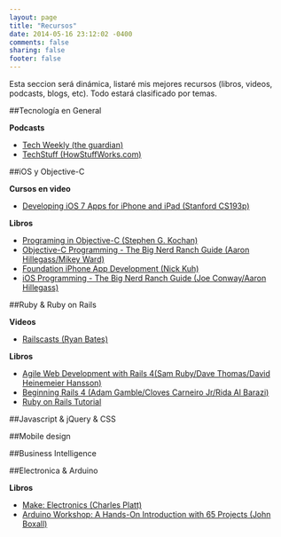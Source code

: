 ```yaml
---
layout: page
title: "Recursos"
date: 2014-05-16 23:12:02 -0400
comments: false
sharing: false
footer: false
---
```


Esta seccion será dinámica, listaré mis mejores recursos (libros, videos, podcasts, blogs, etc). Todo estará clasificado por temas.

##Tecnología en General

**Podcasts**  
- [Tech Weekly (the guardian)](https://itunes.apple.com/us/podcast/tech-weekly/id270424643?mt=2)  
- [TechStuff (HowStuffWorks.com)](https://itunes.apple.com/us/podcast/techstuff/id282795787?mt=2)  

##iOS y Objective-C

**Cursos en video**  
- [Developing iOS 7 Apps for iPhone and iPad (Stanford CS193p)](https://itunes.apple.com/us/course/developing-ios-7-apps-for/id733644550)  
  
**Libros**   
- [Programing in Objective-C (Stephen G. Kochan)](http://www.amazon.com/Programming-Objective-C-Edition-Developers-Library/dp/0321967607)  
- [Objective-C Programming - The Big Nerd Ranch Guide (Aaron Hillegass/Mikey Ward)](
http://www.amazon.com/Objective-C-Programming-Ranch-Guide-Guides/dp/032194206X)  
- [Foundation iPhone App Development (Nick Kuh)](http://www.amazon.com/Foundation-iPhone-App-Development-Build/dp/1430243740)  
- [iOS Programming - The Big Nerd Ranch Guide (Joe Conway/Aaron Hillegass)](
http://www.amazon.com/iOS-Programming-Ranch-Guide-Guides/dp/0321942051)  
  
##Ruby & Ruby on Rails

**Videos**  
- [Railscasts (Ryan Bates)](http://www.railscasts.com)  

**Libros**  
- [Agile Web Development with Rails 4(Sam Ruby/Dave Thomas/David Heinemeier Hansson)](http://www.amazon.com/Agile-Development-Rails-Facets-Ruby/dp/1937785564)  
- [Beginning Rails 4 (Adam Gamble/Cloves Carneiro Jr/Rida Al Barazi)](http://www.amazon.com/Beginning-Rails-Experts-Voice-Development/dp/1430260343)  
- [Ruby on Rails Tutorial](http://www.railstutorial.org)  


##Javascript & jQuery & CSS

##Mobile design

##Business Intelligence

##Electronica & Arduino

**Libros**  
- [Make: Electronics (Charles Platt)](http://www.amazon.com/Make-Electronics-Discovery-Charles-Platt/dp/0596153740)  
- [Arduino Workshop: A Hands-On Introduction with 65 Projects (John Boxall)](http://www.amazon.com/Arduino-Workshop-Hands--Introduction-Projects/dp/1593274483)  
